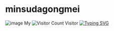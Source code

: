 # minsudagongmei
![image](https://github.com/minsudagongmei/minsudagongmei.github.io/blob/main/img-storage/1FE6CEA6-5D0B-4E48-AE71-151F29FEE673.jpeg)
My ![Visitor Count](https://profile-counter.glitch.me/minsudagongmei/count.svg) Visitor
[![Typing SVG](https://readme-typing-svg.herokuapp.com/?lines=First+line+of+text;Second+line+of+text)](https://git.io/typing-svg)
